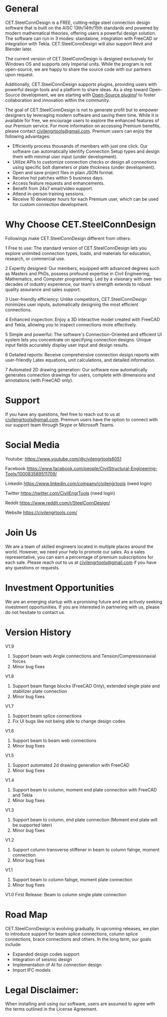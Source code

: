 # General 
CET.SteelConnDesign is a FREE, cutting-edge steel connection design software that is built on the AISC 13th/14th/15th standards and powered by modern mathematical theories, offering users a powerful design solution. The software can run in 3 modes: standalone, integration with FreeCAD or integration with Tekla. CET.SteelConnDesign will also support Revit and Blender later.

The current version of CET.SteelConnDesign is designed exclusively for Windows OS and supports only Imperial units. While the program is not open-source, we are happy to share the source code with our partners upon request.  

Additionally, CET.SteelConnDesign supports plugins, providing users with powerful design tools and a platform to share ideas. As a step toward Open-Source development, we are starting with [Open-Source plugins](https://github.com/CivilEngrTools/SteelConnDesign_plugins)!  to foster collaboration and innovation within the community.

The goal of CET.SteelConnDesign is not to generate profit but to empower designers by leveraging modern software and saving them time. While it is available for free, we encourage users to explore the enhanced features of our Premium service. For more information on accessing Premium benefits, please contact civilengrtools@gmail.com. Premium users can enjoy the following advantages:

- Efficiently process thousands of members with just one click. Our software can
automatically identify Connection Setup types and design them with minimal user input
(under development).
- Utilize APIs to customize connection checks or design all connections using specific bolt
diameters or plate thickness (under development).
- Open and save project files in plain JSON format.
- Receive hot patches within 5 business days.
- Access feature requests and enhancements.
- Benefit from 24x7 email/video support.
- Attend in-person training sessions.
- Receive 10 developer hours for each Premium user, which can be used for custom
connection development.

# Why Choose CET.SteelConnDesign
Followings make CET.SteelConnDesign different from others:

1 Free to use: The standard version of CET.SteelConnDesign lets you explore unlimited connection types, loads, and materials for education, research, or commercial use.

2 Expertly designed: Our members, equipped with advanced degrees such as Masters and PhDs, possess profound expertise in Civil Engineering, Mathematics, and Computer programming. Led by a visionary with over two decades of industry experience, our team's strength extends to robust quality assurance and sales support.


3 User-friendly efficiency: Unlike competitors, CET.SteelConnDesign minimizes user inputs, automatically designing the most efficient connections.

4 Enhanced inspection: Enjoy a 3D interactive model created with FreeCAD and Tekla, allowing you to inspect connections more effectively.

5 Simple and powerful: The software's Connection-Oriented and efficient UI system lets you concentrate on specifying connection designs. Unique input fields accurately display user input and design results.

6 Detailed reports: Receive comprehensive connection design reports with user-friendly Latex equations, unit calculations, and detailed information.

7 Automated 2D drawing generation: Our software now automatically generates connection drawings for users, complete with dimensions and annotations (with FreeCAD only).

# Support
If you have any questions, feel free to reach out to us at civilengrtools@gmail.com. Premium users have the option to connect with our support team through Skype or Microsoft Teams.

# Social Media
Youtube:
https://www.youtube.com/@civilengrtools6051

Facebook
https://www.facebook.com/people/CivilStructural-Engineering-Tools/100083589511709/

Linkedin 
https://www.linkedin.com/company/civilengrtools (need login)

Twitter
https://twitter.com/CivilEngrTools (need login)

Reddit
https://www.reddit.com/r/SteelConnDesign/

Website
https://civilengrtools.com/

# Join Us     
We are a team of skilled engineers located in multiple places around the world. However, we need your help to promote our sales. As a sales representative, you can earn a percentage of premium subscriptions for each sale. Please reach out to us at civilengrtools@gmail.com if you have any questions or requests.

# Investment Opportunities
We are an emerging startup with a promising future and are actively seeking investment opportunities. If you are interested in partnering with us, please do not hesitate to contact us.

# Version History

V1.9
1. Support beam web Angle connections and Tension/Compressionaxial forces
2. Minor bug fixes

V1.8
1. Support beam flange blocks (FreeCAD Only), extended single plate and stabilizer
plate connection
2. Minor bug fixes

V1.7
1. Support beam splice connections
2. Fix UI bugs like not being able to change design codes

V1.6
1. Support beam to beam web connections
1. Minor bug fixes

V1.5
1. Support automated 2d drawing generation with FreeCAD 
1. Minor bug fixes

V1.4
1. Support beam to column, moment end plate connection with FreeCAD and Tekla
2. Minor bug fixes

V1.3
1. Support beam to column, end plate connection (Moment end plate will be supported later)
2. Minor bug fixes

V1.2
1. Support column transverse stiffener in beam to column falnge, moment connection
2. Minor bug fixes

V1.1
1. Support beam to column falnge, moment plate connection
2. Minor bug fixes

V1.0 
First Release: Beam to column single plate connection

# Road Map
CET.SteelConnDesign is evolving gradually. In upcoming releases, we plan to introduce support for beam splice connections, column splice connections, brace connections and others. In the long term, our goals include:

- Expanded design codes support
- Integration of seismic design
- Implementation of AI for connection design
- Import IFC models

# Legal Disclaimer:
When installing and using our software, users are assumed to agree with the terms outlined in the License Agreement. 


